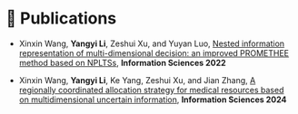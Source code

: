 # 📝 Publications 

- Xinxin Wang, **Yangyi Li**, Zeshui Xu, and Yuyan Luo, [Nested information representation of multi-dimensional
decision: an improved PROMETHEE method based on NPLTSs](), **Information Sciences 2022**

- Xinxin Wang, **Yangyi Li**, Ke Yang, Zeshui Xu, and Jian Zhang, [A regionally coordinated allocation strategy for medical resources based on multidimensional uncertain information](), **Information Sciences 2024**

